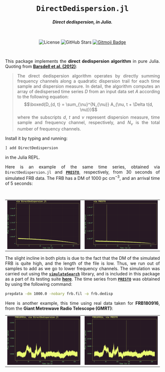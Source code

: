 <div align="center">
<h1><code>DirectDedispersion.jl</code></h1>
<h4><i>Direct dedispersion, in Julia.</i></h4>
<br/>

![License][license]
![GitHub Stars][stars]
[![Gitmoji Badge][gitmoji_badge]][gitmoji]

<br/>
</div>

<div align="justify">

This package implements the **direct dedispersion algorithm** in pure Julia. Quoting from [**Barsdell et al. (2012)**](https://doi.org/10.1111/j.1365-2966.2012.20622.x):

> The direct dedispersion algorithm operates by directly summing frequency channels along a quadratic dispersion trail for each time sample and dispersion measure. In detail, the algorithm computes an array of dedispersed time series $D$ from an input data set $A$ according to the following equation: 
>$$\boxed{D_{d, t} = \sum_{\nu}^{N_{\nu}} A_{\nu, t + \Delta t(d, \nu)}}$$
>where the subscripts $d$, $t$ and $\nu$ represent dispersion measure, time sample and frequency channel, respectively, and $N_{\nu}$ is the total number of frequency channels.

Install it by typing and running:

```bash
] add DirectDedispersion
```

in the Julia REPL.

Here is an example of the same time series, obtained via `DirectDedispersion.jl` and [**`PRESTO`**][presto], respectively, from 30 seconds of simulated FRB data. The FRB has a DM of 1000 pc cm$^{-3}$, and an arrival time of 5 seconds:

<br/>

|   |   |
| - | - |
| ![Plot: Example dedispersed time series via DirectDedispersion.jl](./assets/example_dd.png) | ![Plot: Example dedispersed time series via PRESTO](./assets/example_presto.png) |

The slight incline in both plots is due to the fact that the DM of the simulated FRB is quite high, and the length of the file is low. Thus, we run out of samples to add as we go to lower frequency channels. The simulation was carried out using the [**`simulateSearch`**](https://bitbucket.csiro.au/projects/PSRSOFT/repos/simulatesearch/browse) library, and is included in this package as a part of its testing suite [**here**](./test/data/frb.fil). The time series from [**`PRESTO`**][presto] was obtained by using the following command:

```bash
prepdata -dm 1000.0 -nobary frb.fil -o frb.dedisp
```

Here is another example, this time using real data taken for **FRB180916**, from the **Giant Metrewave Radio Telescope (GMRT)**:

|   |   |
| - | - |
| ![Plot: Example dedispersed time series for FRB180916 via DirectDedispersion.jl](./assets/frb180916_dd.png) | ![Plot: Example dedispersed time series for FRB180916 via PRESTO](./assets/frb180916_presto.png) |

</div>

[gitmoji]: https://gitmoji.dev
[presto]: https://github.com/scottransom/presto
[gitmoji_badge]: https://img.shields.io/badge/gitmoji-%20😜%20😍-FFDD67.svg?style=for-the-badge
[stars]: https://img.shields.io/github/stars/astrogewgaw/DirectDedispersion.jl?style=for-the-badge
[license]: https://img.shields.io/github/license/astrogewgaw/DirectDedispersion.jl?style=for-the-badge
